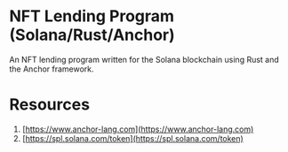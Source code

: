 # NFT Lending Program (Solana/Rust/Anchor)

An NFT lending program written for the Solana blockchain using Rust and the Anchor framework.


# Resources
1. [https://www.anchor-lang.com](https://www.anchor-lang.com)
2. [https://spl.solana.com/token](https://spl.solana.com/token)
